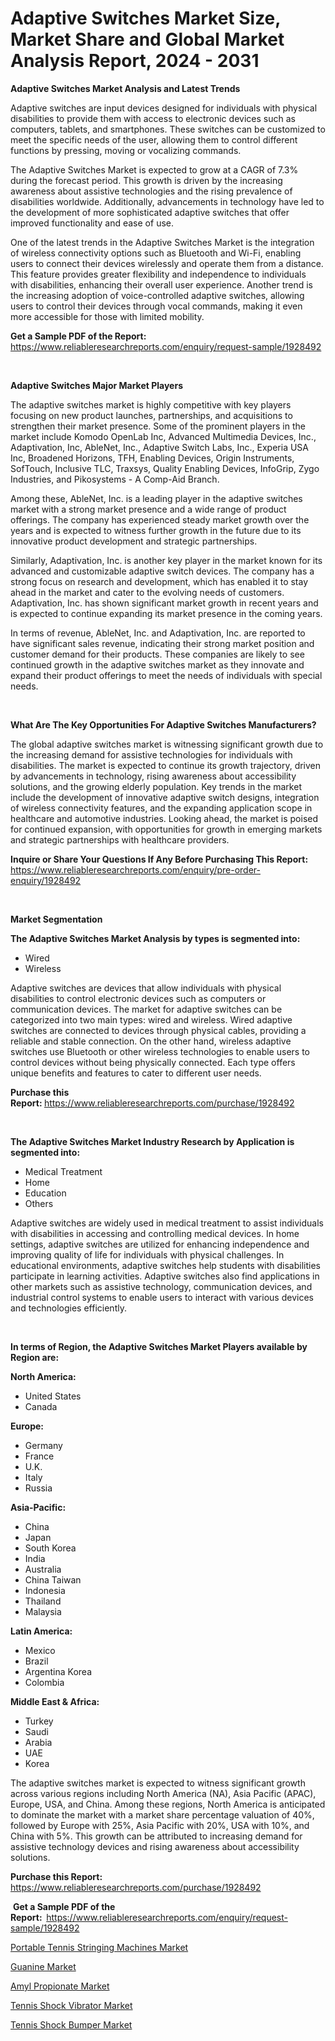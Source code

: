 <p><h1>Adaptive Switches Market Size, Market Share and Global Market Analysis Report, 2024 - 2031</h1></p><p><strong>Adaptive Switches Market Analysis and Latest Trends</strong></p>
<p><p>Adaptive switches are input devices designed for individuals with physical disabilities to provide them with access to electronic devices such as computers, tablets, and smartphones. These switches can be customized to meet the specific needs of the user, allowing them to control different functions by pressing, moving or vocalizing commands.</p><p>The Adaptive Switches Market is expected to grow at a CAGR of 7.3% during the forecast period. This growth is driven by the increasing awareness about assistive technologies and the rising prevalence of disabilities worldwide. Additionally, advancements in technology have led to the development of more sophisticated adaptive switches that offer improved functionality and ease of use.</p><p>One of the latest trends in the Adaptive Switches Market is the integration of wireless connectivity options such as Bluetooth and Wi-Fi, enabling users to connect their devices wirelessly and operate them from a distance. This feature provides greater flexibility and independence to individuals with disabilities, enhancing their overall user experience. Another trend is the increasing adoption of voice-controlled adaptive switches, allowing users to control their devices through vocal commands, making it even more accessible for those with limited mobility.</p></p>
<p><strong>Get a Sample PDF of the Report:&nbsp;</strong> <a href="https://www.reliableresearchreports.com/enquiry/request-sample/1928492">https://www.reliableresearchreports.com/enquiry/request-sample/1928492</a></p>
<p>&nbsp;</p>
<p><strong>Adaptive Switches Major Market Players</strong></p>
<p><p>The adaptive switches market is highly competitive with key players focusing on new product launches, partnerships, and acquisitions to strengthen their market presence. Some of the prominent players in the market include Komodo OpenLab Inc, Advanced Multimedia Devices, Inc., Adaptivation, Inc, AbleNet, Inc., Adaptive Switch Labs, Inc., Experia USA Inc, Broadened Horizons, TFH, Enabling Devices, Origin Instruments, SofTouch, Inclusive TLC, Traxsys, Quality Enabling Devices, InfoGrip, Zygo Industries, and Pikosystems - A Comp-Aid Branch.</p><p>Among these, AbleNet, Inc. is a leading player in the adaptive switches market with a strong market presence and a wide range of product offerings. The company has experienced steady market growth over the years and is expected to witness further growth in the future due to its innovative product development and strategic partnerships.</p><p>Similarly, Adaptivation, Inc. is another key player in the market known for its advanced and customizable adaptive switch devices. The company has a strong focus on research and development, which has enabled it to stay ahead in the market and cater to the evolving needs of customers. Adaptivation, Inc. has shown significant market growth in recent years and is expected to continue expanding its market presence in the coming years.</p><p>In terms of revenue, AbleNet, Inc. and Adaptivation, Inc. are reported to have significant sales revenue, indicating their strong market position and customer demand for their products. These companies are likely to see continued growth in the adaptive switches market as they innovate and expand their product offerings to meet the needs of individuals with special needs.</p></p>
<p>&nbsp;</p>
<p><strong>What Are The Key Opportunities For Adaptive Switches Manufacturers?</strong></p>
<p><p>The global adaptive switches market is witnessing significant growth due to the increasing demand for assistive technologies for individuals with disabilities. The market is expected to continue its growth trajectory, driven by advancements in technology, rising awareness about accessibility solutions, and the growing elderly population. Key trends in the market include the development of innovative adaptive switch designs, integration of wireless connectivity features, and the expanding application scope in healthcare and automotive industries. Looking ahead, the market is poised for continued expansion, with opportunities for growth in emerging markets and strategic partnerships with healthcare providers.</p></p>
<p><strong>Inquire or Share Your Questions If Any Before Purchasing This Report:</strong> <a href="https://www.reliableresearchreports.com/enquiry/pre-order-enquiry/1928492">https://www.reliableresearchreports.com/enquiry/pre-order-enquiry/1928492</a></p>
<p>&nbsp;</p>
<p><strong>Market Segmentation</strong></p>
<p><strong>The Adaptive Switches Market Analysis by types is segmented into:</strong></p>
<p><ul><li>Wired</li><li>Wireless</li></ul></p>
<p><p>Adaptive switches are devices that allow individuals with physical disabilities to control electronic devices such as computers or communication devices. The market for adaptive switches can be categorized into two main types: wired and wireless. Wired adaptive switches are connected to devices through physical cables, providing a reliable and stable connection. On the other hand, wireless adaptive switches use Bluetooth or other wireless technologies to enable users to control devices without being physically connected. Each type offers unique benefits and features to cater to different user needs.</p></p>
<p><strong>Purchase this Report:&nbsp;</strong><a href="https://www.reliableresearchreports.com/purchase/1928492">https://www.reliableresearchreports.com/purchase/1928492</a></p>
<p>&nbsp;</p>
<p><strong>The Adaptive Switches Market Industry Research by Application is segmented into:</strong></p>
<p><ul><li>Medical Treatment</li><li>Home</li><li>Education</li><li>Others</li></ul></p>
<p><p>Adaptive switches are widely used in medical treatment to assist individuals with disabilities in accessing and controlling medical devices. In home settings, adaptive switches are utilized for enhancing independence and improving quality of life for individuals with physical challenges. In educational environments, adaptive switches help students with disabilities participate in learning activities. Adaptive switches also find applications in other markets such as assistive technology, communication devices, and industrial control systems to enable users to interact with various devices and technologies efficiently.</p></p>
<p>&nbsp;</p>
<p><strong>In terms of Region, the Adaptive Switches Market Players available by Region are:</strong></p>
<p>
    <p> <strong> North America: </strong>
        <ul>
            <li>United States</li>
            <li>Canada</li>
        </ul>
        </p> 
    <p> <strong> Europe: </strong>
        <ul>
            <li>Germany</li>
            <li>France</li>
            <li>U.K.</li>
            <li>Italy</li>
            <li>Russia</li>
        </ul>
        </p> 
    <p> <strong> Asia-Pacific: </strong>
        <ul>
            <li>China</li>
            <li>Japan</li>
            <li>South Korea</li>
            <li>India</li>
            <li>Australia</li>
            <li>China Taiwan</li>
            <li>Indonesia</li>
            <li>Thailand</li>
            <li>Malaysia</li>
        </ul>
        </p> 
    <p> <strong> Latin America: </strong>
        <ul>
            <li>Mexico</li>
            <li>Brazil</li>
            <li>Argentina Korea</li>
            <li>Colombia</li>
        </ul>
        </p> 
    <p> <strong> Middle East & Africa: </strong>
        <ul>
            <li>Turkey</li>
            <li>Saudi</li>
            <li>Arabia</li>
            <li>UAE</li>
            <li>Korea</li>
        </ul>
    </p>
    </p>
<p><p>The adaptive switches market is expected to witness significant growth across various regions including North America (NA), Asia Pacific (APAC), Europe, USA, and China. Among these regions, North America is anticipated to dominate the market with a market share percentage valuation of 40%, followed by Europe with 25%, Asia Pacific with 20%, USA with 10%, and China with 5%. This growth can be attributed to increasing demand for assistive technology devices and rising awareness about accessibility solutions.</p></p>
<p><strong>Purchase this Report: </strong><a href="https://www.reliableresearchreports.com/purchase/1928492">https://www.reliableresearchreports.com/purchase/1928492</a></p>
<p>&nbsp;<strong>Get a Sample PDF of the Report:&nbsp;&nbsp;</strong><a href="https://www.reliableresearchreports.com/enquiry/request-sample/1928492">https://www.reliableresearchreports.com/enquiry/request-sample/1928492</a></p>
<p><strong></strong></p>
<p><p><a href="https://natural-crush-b99.notion.site/Portable-Tennis-Stringing-Machines-Market-Research-Report-Provides-thorough-Industry-Overview-which-f10983eaf4934ebfb22f9e995c94b47e">Portable Tennis Stringing Machines Market</a></p><p><a href="https://view.publitas.com/reportprime-1/guanine-market-growth-market-trends-covid-19-impact-and-forecasts-for-period-from-2024-2031/">Guanine Market</a></p><p><a href="https://view.publitas.com/reportprime-1/amyl-propionate-market-research-report-provides-critical-insights-that-can-help-shape-business-development-and-investment-strategies/">Amyl Propionate Market</a></p><p><a href="https://boundless-drawbridge-702.notion.site/Tennis-Shock-Vibrator-Market-Size-Share-Trends-Analysis-Report-By-Application-Regional-Outlook--2398fa1aa81e4ea28ad07b9bbea87d06">Tennis Shock Vibrator Market</a></p><p><a href="https://gamy-alyssum-396.notion.site/Tennis-Shock-Bumper-Market-Size-and-Growth-Market-Segmentation-Regional-and-Country-Breakdowns-an-1a18d7a829d642559a321d4bb811de5c">Tennis Shock Bumper Market</a></p></p>